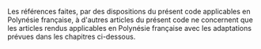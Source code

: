   
 Les références faites, par des dispositions du présent code applicables en Polynésie française, à d'autres articles du présent code ne concernent que les articles rendus applicables en Polynésie française avec les adaptations prévues dans les chapitres ci-dessous.  

  
